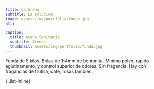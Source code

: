 ```yaml
---
title: La Arena
subtitle: La solucion.
image: assets/img/portfolio/funda.jpg
alt:

caption:
  title: Arena Sanitaria
  subtitle: Arenas
  thumbnail: assets/img/portfolio/funda.jpg
---
```

Funda de 5 kilos.
Bolas de 1-4mm de bentonita. 
Minimo polvo, rapido aglutinamento, y control superior de odores.
Sin fragancia.
Hay con fragancias de frutilla, cafe, rosas tambien.

{:.list-inline}


